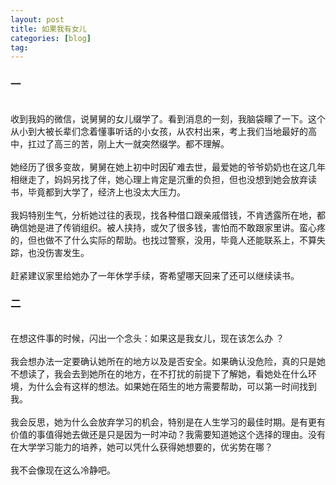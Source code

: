 ```yaml
---
layout: post
title: 如果我有女儿
categories: [blog]
tag:
---
```

<a name="7941da94"></a>
### 一

<br />收到我妈的微信，说舅舅的女儿缀学了。看到消息的一刻，我脑袋矇了一下。这个从小到大被长辈们念着懂事听话的小女孩，从农村出来，考上我们当地最好的高中，扛过了高三的苦，刚上大一就突然缀学。都不理解。<br />
<br />她经历了很多变故，舅舅在她上初中时因矿难去世，最爱她的爷爷奶奶也在这几年相继走了，妈妈另找了伴，她心理上肯定是沉重的负担，但也没想到她会放弃读书，毕竟都到大学了，经济上也没太大压力。<br />
<br />我妈特别生气，分析她过往的表现，找各种借口跟亲戚借钱，不肯透露所在地，都确信她是进了传销组织。被人挟持，或欠了很多钱，害怕而不敢跟家里讲。蛮心疼的，但也做不了什么实际的帮助。也找过警察，没用，毕竟人还能联系上，不算失踪，也没伤害发生。<br />
<br />赶紧建议家里给她办了一年休学手续，寄希望哪天回来了还可以继续读书。<br />

<a name="2d8be272"></a>
### 二

<br />在想这件事的时候，闪出一个念头：如果这是我女儿，现在该怎么办 ？<br />
<br />我会想办法一定要确认她所在的地方以及是否安全。如果确认没危险，真的只是她不想读了，我会去到她所在的地方，在不打扰的前提下了解她，看她处在什么环境，为什么会有这样的想法。如果她在陌生的地方需要帮助，可以第一时间找到我。<br />
<br />我会反思，她为什么会放弃学习的机会，特别是在人生学习的最佳时期。是有更有价值的事值得她去做还是只是因为一时冲动？我需要知道她这个选择的理由。没有在大学学习能力的培养，她可以凭什么获得她想要的，优劣势在哪？<br />
<br />我不会像现在这么冷静吧。
